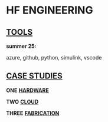 # HF ENGINEERING

## [TOOLS](https://github.com/jfremzrai/hybrid-futr/tree/main/TOOLS&FRAMEWORKS)

**summer 25:**

azure, github, python, simulink, vscode 

## [CASE STUDIES](https://github.com/jfremzrai/hybrid-futr/tree/main/CASESTUDIES)

**ONE**
[**HARDWARE**](https://github.com/jfremzrai/hybrid-futr/tree/main/CASESTUDIES/ONE)

**TWO**
[**CLOUD**](https://github.com/jfremzrai/hybrid-futr/tree/main/CASESTUDIES/TWO)

**THREE**
[**FABRICATION**](https://github.com/jfremzrai/hybrid-futr/tree/main/CASESTUDIES/THREE)
